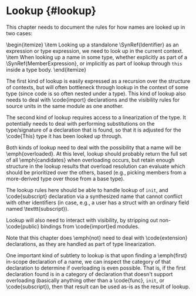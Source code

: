 Lookup {#lookup}
======

<div class=issue>

This chapter needs to document the rules for how names are looked up in two cases:

\begin{itemize}
\item Looking up a standalone \SynRef{Identifier} as an expression or type expression, we need to look up in the current context.
\item When looking up a name in some type, whether explicitly as part of a \SynRef{MemberExpression}, or implicitly as part of lookup through `this` inside a type body.
\end{itemize}

The first kind of lookup is easily expressed as a recursion over the structure of contexts, but will often bottleneck through lookup in the context of some type (since code is so often nested under a type).
This kind of lookup also needs to deal with \code{import} declarations and the visibility rules for source units in the same module as one another.

The second kind of lookup requires access to a linearization of the type.
It potentially needs to deal with performing substitutions on the type/signature of a declaration that is found, so that it is adjusted for the \code{This} type it has been looked up through.

Both kinds of lookup need to deal with the possibility that a name will be \emph{overloaded}.
At this level, lookup should probably return the full set of all \emph{candidates} when overloading occurs, but retain enough structure in the lookup results that overload resolution can evaluate which should be prioritized over the others, based (e.g., picking members from a more-derived type over those from a base type).

The lookup rules here should be able to handle lookup of `init`, and \code{subscript} declaration via a synthesized name that cannot conflict with other identifiers (in case, e.g., a user has a struct with an ordinary field named \texttt{subscript}).

Lookup will also need to interact with visibility, by stripping out non-\code{public} bindings from \code{import}ed modules.

Note that this chapter does \emph{not} need to deal with \code{extension} declarations, as they are handled as part of type linearization.

One important kind of subtlety to lookup is that upon finding a \emph{first} in-scope declaration of a name, we can inspect the category of that declaration to determine if overloading is even possible.
That is, if the first declaration found is in a category of declaration that doesn't support overloading (basically anything other than a \code{func}, `init`, or \code{subscript}), then that result can be used as-is as the result of lookup.

</div>

